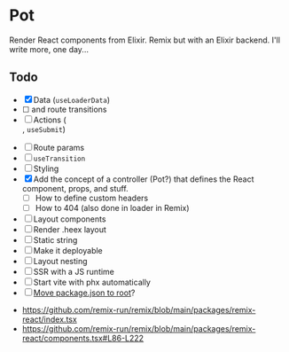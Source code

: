 # Pot

Render React components from Elixir. Remix but with an Elixir backend. I'll write more, one day...

## Todo

- [x] Data (`useLoaderData`)
- [ ] <Link> and route transitions
- [ ] Actions (<Form>, `useSubmit`)
- [ ] Route params
- [ ] `useTransition`
- [ ] Styling
- [x] Add the concept of a controller (Pot?) that defines the React component, props, and stuff.
  - [ ] How to define custom headers
  - [ ] How to 404 (also done in loader in Remix)
- [ ] Layout components
- [ ] Render .heex layout
- [ ] Static string
- [ ] Make it deployable
- [ ] Layout nesting
- [ ] SSR with a JS runtime
- [ ] Start vite with phx automatically
- [ ] [Move package.json to root](https://sourcegraph.com/search?q=context:global+type:path+file:package.json%24+repo:has.path%28mix.exs%29&patternType=standard&sm=1)?

- https://github.com/remix-run/remix/blob/main/packages/remix-react/index.tsx
- https://github.com/remix-run/remix/blob/main/packages/remix-react/components.tsx#L86-L222
